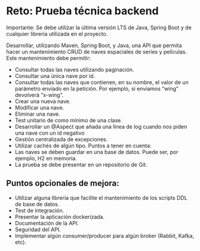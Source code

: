 # Reto: Prueba técnica backend

Importante: Se debe utilizar la última versión LTS de Java, Spring Boot
y de cualquier librería utilizada en el
proyecto.

Desarrollar, utilizando Maven, Spring Boot, y Java, una API que permita hacer un mantenimiento CRUD de naves espaciales de series y películas. Este mantenimiento debe permitir:

* Consultar todas las naves utilizando paginación.
* Consultar una única nave por id.
* Consultar todas las naves que contienen, en su nombre, el valor de un parámetro enviado en la petición. Por ejemplo, si enviamos “wing” devolverá “x-wing”.
* Crear una nueva nave.
* Modificar una nave.
* Eliminar una nave.
* Test unitario de como mínimo de una clase.
* Desarrollar un @Aspect que añada una línea de log cuando nos piden
una nave con un id negativo
* Gestión centralizada de excepciones.
* Utilizar cachés de algún tipo.
Puntos a tener en cuenta:
* Las naves se deben guardar en una base de datos. Puede ser, por
ejemplo, H2 en memoria.
* La prueba se debe presentar en un repositorio de Git.

## Puntos opcionales de mejora:
* Utilizar alguna librería que facilite el mantenimiento de los scripts DDL
de base de datos.
* Test de integración.
* Presentar la aplicación dockerizada.
* Documentación de la API.
* Seguridad del API.
* Implementar algún consumer/producer para algún broker (Rabbit,
Kafka, etc).